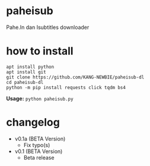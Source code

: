 # paheisub
Pahe.In dan Isubtitles downloader

# how to install
```
apt install python
apt install git
git clone https://github.com/KANG-NEWBIE/paheisub-dl
cd paheisub-dl
python -m pip install requests click tqdm bs4
```
<b>Usage:</b> ```python paheisub.py```

# changelog
<ul>

<li>v0.1a (BETA Version)
<ul>
 <li>Fix typo(s)</li>
</ul>
</li>

<li>v0.1 (BETA Version)
<ul>
 <li>Beta release</li>
</ul>
</li>

</ul>
